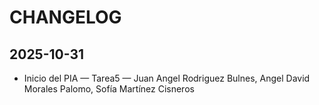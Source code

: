 # CHANGELOG

## 2025-10-31
- Inicio del PIA — Tarea5 — Juan Angel Rodriguez Bulnes, Angel David Morales Palomo, Sofía Martínez Cisneros

